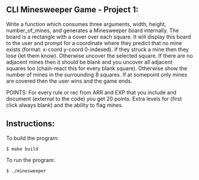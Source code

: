 CLI Minesweeper Game - Project 1: 
----------------- 
Write a function which consumes three arguments, width, height, number_of_mines, and generates a Minesweeper board internally. The board is a rectangle with a cover over each square. It will display this board to the user and prompt for a coordinate where they predict that no mine exists (format: x-coord y-coord 0-indexed). If they struck a mine then they lose (let them know). Otherwise uncover the selected square. If there are no adjacent mines then it should be blank and you uncover all adjacent squares too (chain-react this for every blank square). Otherwise show the number of mines in the surrounding 8 squares. If at somepoint only mines are covered then the user wins and the game ends. 

POINTS: For every rule or rec from ARR and EXP that you include and document (external to the code) you get 20 points. Extra levels for (first click always blank) and the ability to flag mines.

Instructions:
----------------- 
To build the program: 
	
	$ make build
	
To run the program: 

	$ ./minesweeper

